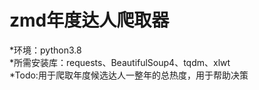 # zmd年度达人爬取器
*环境：python3.8  
*所需安装库：requests、BeautifulSoup4、tqdm、xlwt  
*Todo:用于爬取年度候选达人一整年的总热度，用于帮助决策
